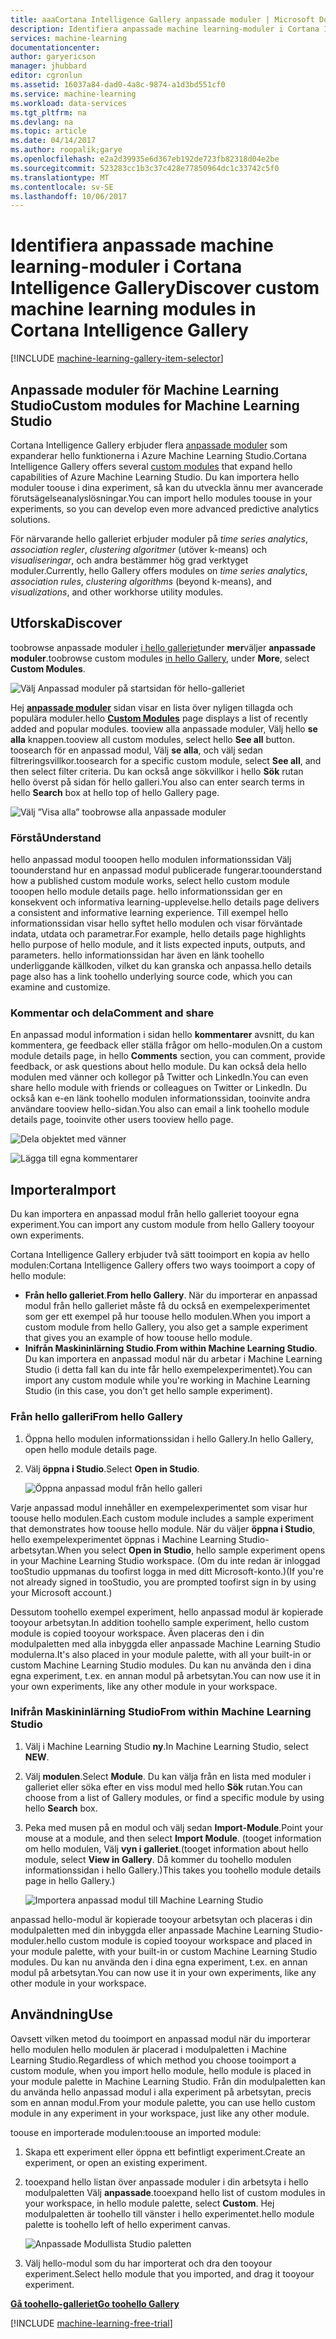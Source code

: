 ```yaml
---
title: aaaCortana Intelligence Gallery anpassade moduler | Microsoft Docs
description: Identifiera anpassade machine learning-moduler i Cortana Intelligence Gallery.
services: machine-learning
documentationcenter: 
author: garyericson
manager: jhubbard
editor: cgronlun
ms.assetid: 16037a84-dad0-4a8c-9874-a1d3bd551cf0
ms.service: machine-learning
ms.workload: data-services
ms.tgt_pltfrm: na
ms.devlang: na
ms.topic: article
ms.date: 04/14/2017
ms.author: roopalik;garye
ms.openlocfilehash: e2a2d39935e6d367eb192de723fb82318d04e2be
ms.sourcegitcommit: 523283cc1b3c37c428e77850964dc1c33742c5f0
ms.translationtype: MT
ms.contentlocale: sv-SE
ms.lasthandoff: 10/06/2017
---
```

# <a name="discover-custom-machine-learning-modules-in-cortana-intelligence-gallery"></a><span data-ttu-id="bfb5a-103">Identifiera anpassade machine learning-moduler i Cortana Intelligence Gallery</span><span class="sxs-lookup"><span data-stu-id="bfb5a-103">Discover custom machine learning modules in Cortana Intelligence Gallery</span></span>
[!INCLUDE [machine-learning-gallery-item-selector](../../includes/machine-learning-gallery-item-selector.md)]

## <a name="custom-modules-for-machine-learning-studio"></a><span data-ttu-id="bfb5a-104">Anpassade moduler för Machine Learning Studio</span><span class="sxs-lookup"><span data-stu-id="bfb5a-104">Custom modules for Machine Learning Studio</span></span>
<span data-ttu-id="bfb5a-105">Cortana Intelligence Gallery erbjuder flera [anpassade moduler](https://gallery.cortanaintelligence.com/customModules) som expanderar hello funktionerna i Azure Machine Learning Studio.</span><span class="sxs-lookup"><span data-stu-id="bfb5a-105">Cortana Intelligence Gallery offers several [custom modules](https://gallery.cortanaintelligence.com/customModules) that expand hello capabilities of Azure Machine Learning Studio.</span></span> <span data-ttu-id="bfb5a-106">Du kan importera hello moduler toouse i dina experiment, så kan du utveckla ännu mer avancerade förutsägelseanalyslösningar.</span><span class="sxs-lookup"><span data-stu-id="bfb5a-106">You can import hello modules toouse in your experiments, so you can develop even more advanced predictive analytics solutions.</span></span>

<span data-ttu-id="bfb5a-107">För närvarande hello galleriet erbjuder moduler på *time series analytics*, *association regler*, *clustering algoritmer* (utöver k-means) och  *visualiseringar*, och andra bestämmer hög grad verktyget moduler.</span><span class="sxs-lookup"><span data-stu-id="bfb5a-107">Currently, hello Gallery offers modules on *time series analytics*, *association rules*, *clustering algorithms* (beyond k-means), and *visualizations*, and other workhorse utility modules.</span></span>


## <a name="discover"></a><span data-ttu-id="bfb5a-108">Utforska</span><span class="sxs-lookup"><span data-stu-id="bfb5a-108">Discover</span></span>
<span data-ttu-id="bfb5a-109">toobrowse anpassade moduler [i hello galleriet](http://gallery.cortanaintelligence.com)under **mer**väljer **anpassade moduler**.</span><span class="sxs-lookup"><span data-stu-id="bfb5a-109">toobrowse custom modules [in hello Gallery](http://gallery.cortanaintelligence.com), under **More**, select **Custom Modules**.</span></span>

![Välj Anpassad moduler på startsidan för hello-galleriet](media/machine-learning-gallery-custom-modules/select-custom-modules-in-gallery.png)

<span data-ttu-id="bfb5a-111">Hej  **[anpassade moduler](https://gallery.cortanaintelligence.com/customModules)**  sidan visar en lista över nyligen tillagda och populära moduler.</span><span class="sxs-lookup"><span data-stu-id="bfb5a-111">hello **[Custom Modules](https://gallery.cortanaintelligence.com/customModules)** page displays a list of recently added and popular modules.</span></span> <span data-ttu-id="bfb5a-112">tooview alla anpassade moduler, Välj hello **se alla** knappen.</span><span class="sxs-lookup"><span data-stu-id="bfb5a-112">tooview all custom modules, select hello **See all** button.</span></span> <span data-ttu-id="bfb5a-113">toosearch för en anpassad modul, Välj **se alla**, och välj sedan filtreringsvillkor.</span><span class="sxs-lookup"><span data-stu-id="bfb5a-113">toosearch for a specific custom module, select **See all**, and then select filter criteria.</span></span> <span data-ttu-id="bfb5a-114">Du kan också ange sökvillkor i hello **Sök** rutan hello överst på sidan för hello galleri.</span><span class="sxs-lookup"><span data-stu-id="bfb5a-114">You also can enter search terms in hello **Search** box at hello top of hello Gallery page.</span></span>

![Välj ”Visa alla” toobrowse alla anpassade moduler](media/machine-learning-gallery-custom-modules/click-see-all-for-all-custom-modules.png)

### <a name="understand"></a><span data-ttu-id="bfb5a-116">Förstå</span><span class="sxs-lookup"><span data-stu-id="bfb5a-116">Understand</span></span>

<span data-ttu-id="bfb5a-117">hello anpassad modul tooopen hello modulen informationssidan Välj toounderstand hur en anpassad modul publicerade fungerar.</span><span class="sxs-lookup"><span data-stu-id="bfb5a-117">toounderstand how a published custom module works, select hello custom module tooopen hello module details page.</span></span> <span data-ttu-id="bfb5a-118">hello informationssidan ger en konsekvent och informativa learning-upplevelse.</span><span class="sxs-lookup"><span data-stu-id="bfb5a-118">hello details page delivers a consistent and informative learning experience.</span></span> <span data-ttu-id="bfb5a-119">Till exempel hello informationssidan visar hello syftet hello modulen och visar förväntade indata, utdata och parametrar.</span><span class="sxs-lookup"><span data-stu-id="bfb5a-119">For example, hello details page highlights hello purpose of hello module, and it lists expected inputs, outputs, and parameters.</span></span> <span data-ttu-id="bfb5a-120">hello informationssidan har även en länk toohello underliggande källkoden, vilket du kan granska och anpassa.</span><span class="sxs-lookup"><span data-stu-id="bfb5a-120">hello details page also has a link toohello underlying source code, which you can examine and customize.</span></span>

### <a name="comment-and-share"></a><span data-ttu-id="bfb5a-121">Kommentar och dela</span><span class="sxs-lookup"><span data-stu-id="bfb5a-121">Comment and share</span></span>
<span data-ttu-id="bfb5a-122">En anpassad modul information i sidan hello **kommentarer** avsnitt, du kan kommentera, ge feedback eller ställa frågor om hello-modulen.</span><span class="sxs-lookup"><span data-stu-id="bfb5a-122">On a custom module details page, in hello **Comments** section, you can comment, provide feedback, or ask questions about hello module.</span></span> <span data-ttu-id="bfb5a-123">Du kan också dela hello modulen med vänner och kollegor på Twitter och LinkedIn.</span><span class="sxs-lookup"><span data-stu-id="bfb5a-123">You can even share hello module with friends or colleagues on Twitter or LinkedIn.</span></span> <span data-ttu-id="bfb5a-124">Du också kan e-en länk toohello modulen informationssidan, tooinvite andra användare tooview hello-sidan.</span><span class="sxs-lookup"><span data-stu-id="bfb5a-124">You also can email a link toohello module details page, tooinvite other users tooview hello page.</span></span>

![Dela objektet med vänner](media/machine-learning-gallery-how-to-use-contribute-publish/share-links.png)

![Lägga till egna kommentarer](media/machine-learning-gallery-how-to-use-contribute-publish/comments.png)

## <a name="import"></a><span data-ttu-id="bfb5a-127">Importera</span><span class="sxs-lookup"><span data-stu-id="bfb5a-127">Import</span></span>
<span data-ttu-id="bfb5a-128">Du kan importera en anpassad modul från hello galleriet tooyour egna experiment.</span><span class="sxs-lookup"><span data-stu-id="bfb5a-128">You can import any custom module from hello Gallery tooyour own experiments.</span></span>

<span data-ttu-id="bfb5a-129">Cortana Intelligence Gallery erbjuder två sätt tooimport en kopia av hello modulen:</span><span class="sxs-lookup"><span data-stu-id="bfb5a-129">Cortana Intelligence Gallery offers two ways tooimport a copy of hello module:</span></span>

* <span data-ttu-id="bfb5a-130">**Från hello galleriet**.</span><span class="sxs-lookup"><span data-stu-id="bfb5a-130">**From hello Gallery**.</span></span> <span data-ttu-id="bfb5a-131">När du importerar en anpassad modul från hello galleriet måste få du också en exempelexperimentet som ger ett exempel på hur toouse hello modulen.</span><span class="sxs-lookup"><span data-stu-id="bfb5a-131">When you import a custom module from hello Gallery, you also get a sample experiment that gives you an example of how toouse hello module.</span></span>
* <span data-ttu-id="bfb5a-132">**Inifrån Maskininlärning Studio**.</span><span class="sxs-lookup"><span data-stu-id="bfb5a-132">**From within Machine Learning Studio**.</span></span> <span data-ttu-id="bfb5a-133">Du kan importera en anpassad modul när du arbetar i Machine Learning Studio (i detta fall kan du inte får hello exempelexperimentet).</span><span class="sxs-lookup"><span data-stu-id="bfb5a-133">You can import any custom module while you're working in Machine Learning Studio (in this case, you don't get hello sample experiment).</span></span>

### <a name="from-hello-gallery"></a><span data-ttu-id="bfb5a-134">Från hello galleri</span><span class="sxs-lookup"><span data-stu-id="bfb5a-134">From hello Gallery</span></span>

1. <span data-ttu-id="bfb5a-135">Öppna hello modulen informationssidan i hello Gallery.</span><span class="sxs-lookup"><span data-stu-id="bfb5a-135">In hello Gallery, open hello module details page.</span></span> 
2. <span data-ttu-id="bfb5a-136">Välj **öppna i Studio**.</span><span class="sxs-lookup"><span data-stu-id="bfb5a-136">Select **Open in Studio**.</span></span>
   
    ![Öppna anpassad modul från hello galleri](media/machine-learning-gallery-custom-modules/open-custom-module-from-gallery.png)
   
<span data-ttu-id="bfb5a-138">Varje anpassad modul innehåller en exempelexperimentet som visar hur toouse hello modulen.</span><span class="sxs-lookup"><span data-stu-id="bfb5a-138">Each custom module includes a sample experiment that demonstrates how toouse hello module.</span></span> <span data-ttu-id="bfb5a-139">När du väljer **öppna i Studio**, hello exempelexperimentet öppnas i Machine Learning Studio-arbetsytan.</span><span class="sxs-lookup"><span data-stu-id="bfb5a-139">When you select **Open in Studio**, hello sample experiment opens in your Machine Learning Studio workspace.</span></span> <span data-ttu-id="bfb5a-140">(Om du inte redan är inloggad tooStudio uppmanas du toofirst logga in med ditt Microsoft-konto.)</span><span class="sxs-lookup"><span data-stu-id="bfb5a-140">(If you're not already signed in tooStudio, you are prompted toofirst sign in by using your Microsoft account.)</span></span>

<span data-ttu-id="bfb5a-141">Dessutom toohello exempel experiment, hello anpassad modul är kopierade tooyour arbetsytan.</span><span class="sxs-lookup"><span data-stu-id="bfb5a-141">In addition toohello sample experiment, hello custom module is copied tooyour workspace.</span></span> <span data-ttu-id="bfb5a-142">Även placeras den i din modulpaletten med alla inbyggda eller anpassade Machine Learning Studio modulerna.</span><span class="sxs-lookup"><span data-stu-id="bfb5a-142">It's also placed in your module palette, with all your built-in or custom Machine Learning Studio modules.</span></span> <span data-ttu-id="bfb5a-143">Du kan nu använda den i dina egna experiment, t.ex. en annan modul på arbetsytan.</span><span class="sxs-lookup"><span data-stu-id="bfb5a-143">You can now use it in your own experiments, like any other module in your workspace.</span></span>

### <a name="from-within-machine-learning-studio"></a><span data-ttu-id="bfb5a-144">Inifrån Maskininlärning Studio</span><span class="sxs-lookup"><span data-stu-id="bfb5a-144">From within Machine Learning Studio</span></span>

1. <span data-ttu-id="bfb5a-145">Välj i Machine Learning Studio **ny**.</span><span class="sxs-lookup"><span data-stu-id="bfb5a-145">In Machine Learning Studio, select **NEW**.</span></span>
2. <span data-ttu-id="bfb5a-146">Välj **modulen**.</span><span class="sxs-lookup"><span data-stu-id="bfb5a-146">Select **Module**.</span></span> <span data-ttu-id="bfb5a-147">Du kan välja från en lista med moduler i galleriet eller söka efter en viss modul med hello **Sök** rutan.</span><span class="sxs-lookup"><span data-stu-id="bfb5a-147">You can choose from a list of Gallery modules, or find a specific module by using hello **Search** box.</span></span>
3. <span data-ttu-id="bfb5a-148">Peka med musen på en modul och välj sedan **Import-Module**.</span><span class="sxs-lookup"><span data-stu-id="bfb5a-148">Point your mouse at a module, and then select **Import Module**.</span></span> <span data-ttu-id="bfb5a-149">(tooget information om hello modulen, Välj **vyn i galleriet**.</span><span class="sxs-lookup"><span data-stu-id="bfb5a-149">(tooget information about hello module, select **View in Gallery**.</span></span> <span data-ttu-id="bfb5a-150">Då kommer du toohello modulen informationssidan i hello Gallery.)</span><span class="sxs-lookup"><span data-stu-id="bfb5a-150">This takes you toohello module details page in hello Gallery.)</span></span>
   
    ![Importera anpassad modul till Machine Learning Studio](media/machine-learning-gallery-custom-modules/add-custom-module-in-studio.png)

<span data-ttu-id="bfb5a-152">anpassad hello-modul är kopierade tooyour arbetsytan och placeras i din modulpaletten med din inbyggda eller anpassade Machine Learning Studio-moduler.</span><span class="sxs-lookup"><span data-stu-id="bfb5a-152">hello custom module is copied tooyour workspace and placed in your module palette, with your built-in or custom Machine Learning Studio modules.</span></span> <span data-ttu-id="bfb5a-153">Du kan nu använda den i dina egna experiment, t.ex. en annan modul på arbetsytan.</span><span class="sxs-lookup"><span data-stu-id="bfb5a-153">You can now use it in your own experiments, like any other module in your workspace.</span></span>

## <a name="use"></a><span data-ttu-id="bfb5a-154">Användning</span><span class="sxs-lookup"><span data-stu-id="bfb5a-154">Use</span></span>

<span data-ttu-id="bfb5a-155">Oavsett vilken metod du tooimport en anpassad modul när du importerar hello modulen hello modulen är placerad i modulpaletten i Machine Learning Studio.</span><span class="sxs-lookup"><span data-stu-id="bfb5a-155">Regardless of which method you choose tooimport a custom module, when you import hello module, hello module is placed in your module palette in Machine Learning Studio.</span></span> <span data-ttu-id="bfb5a-156">Från din modulpaletten kan du använda hello anpassad modul i alla experiment på arbetsytan, precis som en annan modul.</span><span class="sxs-lookup"><span data-stu-id="bfb5a-156">From your module palette, you can use hello custom module in any experiment in your workspace, just like any other module.</span></span>

<span data-ttu-id="bfb5a-157">toouse en importerade modulen:</span><span class="sxs-lookup"><span data-stu-id="bfb5a-157">toouse an imported module:</span></span>

1. <span data-ttu-id="bfb5a-158">Skapa ett experiment eller öppna ett befintligt experiment.</span><span class="sxs-lookup"><span data-stu-id="bfb5a-158">Create an experiment, or open an existing experiment.</span></span>
2. <span data-ttu-id="bfb5a-159">tooexpand hello listan över anpassade moduler i din arbetsyta i hello modulpaletten Välj **anpassade**.</span><span class="sxs-lookup"><span data-stu-id="bfb5a-159">tooexpand hello list of custom modules in your workspace, in hello module palette, select **Custom**.</span></span> <span data-ttu-id="bfb5a-160">Hej modulpaletten är toohello till vänster i hello experimentet.</span><span class="sxs-lookup"><span data-stu-id="bfb5a-160">hello module palette is toohello left of hello experiment canvas.</span></span>
   
    ![Anpassade Modullista Studio paletten](media/machine-learning-gallery-custom-modules/custom-module-in-studio-palette.png)
3. <span data-ttu-id="bfb5a-162">Välj hello-modul som du har importerat och dra den tooyour experiment.</span><span class="sxs-lookup"><span data-stu-id="bfb5a-162">Select hello module that you imported, and drag it tooyour experiment.</span></span>


<span data-ttu-id="bfb5a-163">**[Gå toohello-galleriet](http://gallery.cortanaintelligence.com)**</span><span class="sxs-lookup"><span data-stu-id="bfb5a-163">**[Go toohello Gallery](http://gallery.cortanaintelligence.com)**</span></span>

[!INCLUDE [machine-learning-free-trial](../../includes/machine-learning-free-trial.md)]

